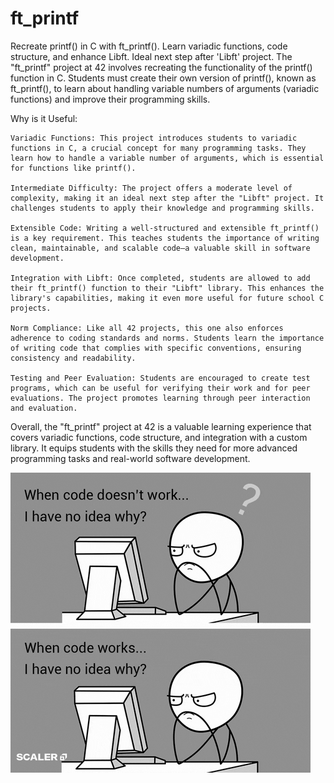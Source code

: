 # ft_printf
Recreate printf() in C with ft_printf(). Learn variadic functions, code structure, and enhance Libft. Ideal next step after 'Libft' project.
The "ft_printf" project at 42 involves recreating the functionality of the printf() function in C. Students must create their own version of printf(), known as ft_printf(), to learn about handling variable numbers of arguments (variadic functions) and improve their programming skills.
 
Why is it Useful:

    Variadic Functions: This project introduces students to variadic functions in C, a crucial concept for many programming tasks. They learn how to handle a variable number of arguments, which is essential for functions like printf().

    Intermediate Difficulty: The project offers a moderate level of complexity, making it an ideal next step after the "Libft" project. It challenges students to apply their knowledge and programming skills.

    Extensible Code: Writing a well-structured and extensible ft_printf() is a key requirement. This teaches students the importance of writing clean, maintainable, and scalable code—a valuable skill in software development.

    Integration with Libft: Once completed, students are allowed to add their ft_printf() function to their "Libft" library. This enhances the library's capabilities, making it even more useful for future school C projects.

    Norm Compliance: Like all 42 projects, this one also enforces adherence to coding standards and norms. Students learn the importance of writing code that complies with specific conventions, ensuring consistency and readability.

    Testing and Peer Evaluation: Students are encouraged to create test programs, which can be useful for verifying their work and for peer evaluations. The project promotes learning through peer interaction and evaluation.

Overall, the "ft_printf" project at 42 is a valuable learning experience that covers variadic functions, code structure, and integration with a custom library. It equips students with the skills they need for more advanced programming tasks and real-world software development.

![](giphy.gif)
